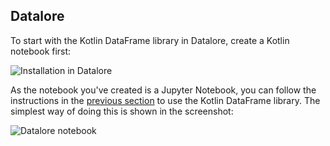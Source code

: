 [//]: # (title: Get started with Kotlin DataFrame on Datalore)

## Datalore

To start with the Kotlin DataFrame library in Datalore, create a Kotlin notebook first:

![Installation in Datalore](datalore-1.png)

As the notebook you've created is a Jupyter Notebook, you can follow the instructions
in the [previous section](gettingStartedJupyterNotebook.md) to use the Kotlin DataFrame library.
The simplest way of doing this is shown in the screenshot:

![Datalore notebook](datalore-2.png)
